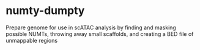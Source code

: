 # numty-dumpty
Prepare genome for use in scATAC analysis by finding and masking possible NUMTs, throwing away small scaffolds, and creating a BED file of unmappable regions
